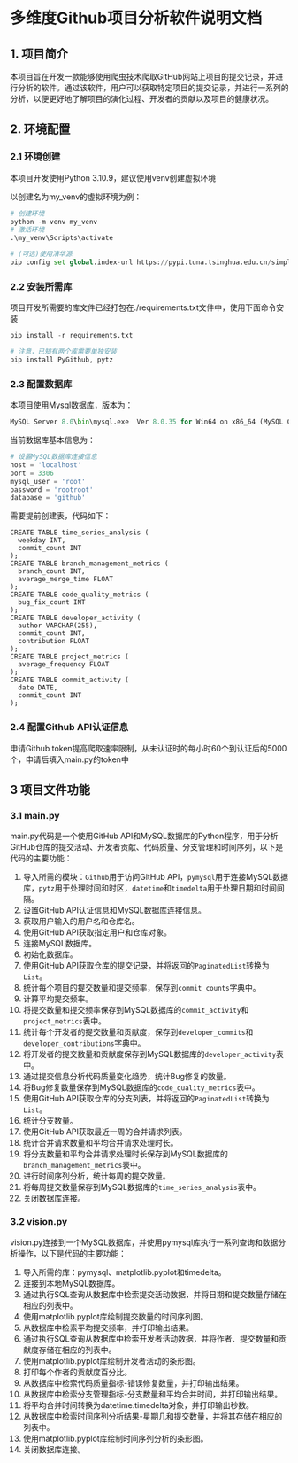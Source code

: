 # 多维度Github项目分析软件说明文档

## 1. 项目简介

本项目旨在开发一款能够使用爬虫技术爬取GitHub网站上项目的提交记录，并进行分析的软件。通过该软件，用户可以获取特定项目的提交记录，并进行一系列的分析，以便更好地了解项目的演化过程、开发者的贡献以及项目的健康状况。

## 2.  环境配置

### 2.1 环境创建

本项目开发使用Python 3.10.9，建议使用venv创建虚拟环境

以创建名为my_venv的虚拟环境为例：

```python
# 创建环境
python -m venv my_venv
# 激活环境
.\my_venv\Scripts\activate

# (可选)使用清华源
pip config set global.index-url https://pypi.tuna.tsinghua.edu.cn/simple
```

### 2.2 安装所需库

项目开发所需要的库文件已经打包在./requirements.txt文件中，使用下面命令安装

```python
pip install -r requirements.txt

# 注意，已知有两个库需要单独安装
pip install PyGithub, pytz
```

### 2.3 配置数据库

本项目使用Mysql数据库，版本为：

```python
MySQL Server 8.0\bin\mysql.exe  Ver 8.0.35 for Win64 on x86_64 (MySQL Community Server - GPL)
```

当前数据库基本信息为：

```python
# 设置MySQL数据库连接信息
host = 'localhost'
port = 3306
mysql_user = 'root'
password = 'rootroot'
database = 'github'
```

需要提前创建表，代码如下：

```mysql
CREATE TABLE time_series_analysis (
  weekday INT,
  commit_count INT
);
CREATE TABLE branch_management_metrics (
  branch_count INT,
  average_merge_time FLOAT
);
CREATE TABLE code_quality_metrics (
  bug_fix_count INT
);
CREATE TABLE developer_activity (
  author VARCHAR(255),
  commit_count INT,
  contribution FLOAT
);
CREATE TABLE project_metrics (
  average_frequency FLOAT
);
CREATE TABLE commit_activity (
  date DATE,
  commit_count INT
);
```

### 2.4 配置Github API认证信息

申请Github token提高爬取速率限制，从未认证时的每小时60个到认证后的5000个，申请后填入main.py的token中

## 3 项目文件功能

### 3.1 main.py

main.py代码是一个使用GitHub API和MySQL数据库的Python程序，用于分析GitHub仓库的提交活动、开发者贡献、代码质量、分支管理和时间序列，以下是代码的主要功能：

1. 导入所需的模块：`Github`用于访问GitHub API，`pymysql`用于连接MySQL数据库，`pytz`用于处理时间和时区，`datetime`和`timedelta`用于处理日期和时间间隔。
2. 设置GitHub API认证信息和MySQL数据库连接信息。
3. 获取用户输入的用户名和仓库名。
4. 使用GitHub API获取指定用户和仓库对象。
5. 连接MySQL数据库。
6. 初始化数据库。
7. 使用GitHub API获取仓库的提交记录，并将返回的`PaginatedList`转换为`List`。
8. 统计每个项目的提交数量和提交频率，保存到`commit_counts`字典中。
9. 计算平均提交频率。
10. 将提交数量和提交频率保存到MySQL数据库的`commit_activity`和`project_metrics`表中。
11. 统计每个开发者的提交数量和贡献度，保存到`developer_commits`和`developer_contributions`字典中。
12. 将开发者的提交数量和贡献度保存到MySQL数据库的`developer_activity`表中。
13. 通过提交信息分析代码质量变化趋势，统计Bug修复的数量。
14. 将Bug修复数量保存到MySQL数据库的`code_quality_metrics`表中。
15. 使用GitHub API获取仓库的分支列表，并将返回的`PaginatedList`转换为`List`。
16. 统计分支数量。
17. 使用GitHub API获取最近一周的合并请求列表。
18. 统计合并请求数量和平均合并请求处理时长。
19. 将分支数量和平均合并请求处理时长保存到MySQL数据库的`branch_management_metrics`表中。
20. 进行时间序列分析，统计每周的提交数量。
21. 将每周提交数量保存到MySQL数据库的`time_series_analysis`表中。
22. 关闭数据库连接。

### 3.2 vision.py

vision.py连接到一个MySQL数据库，并使用pymysql库执行一系列查询和数据分析操作，以下是代码的主要功能：

1. 导入所需的库：pymysql、matplotlib.pyplot和timedelta。
2. 连接到本地MySQL数据库。
3. 通过执行SQL查询从数据库中检索提交活动数据，并将日期和提交数量存储在相应的列表中。
4. 使用matplotlib.pyplot库绘制提交数量的时间序列图。
5. 从数据库中检索平均提交频率，并打印输出结果。
6. 通过执行SQL查询从数据库中检索开发者活动数据，并将作者、提交数量和贡献度存储在相应的列表中。
7. 使用matplotlib.pyplot库绘制开发者活动的条形图。
8. 打印每个作者的贡献度百分比。
9. 从数据库中检索代码质量指标-错误修复数量，并打印输出结果。
10. 从数据库中检索分支管理指标-分支数量和平均合并时间，并打印输出结果。
11. 将平均合并时间转换为datetime.timedelta对象，并打印输出秒数。
12. 从数据库中检索时间序列分析结果-星期几和提交数量，并将其存储在相应的列表中。
13. 使用matplotlib.pyplot库绘制时间序列分析的条形图。
14. 关闭数据库连接。